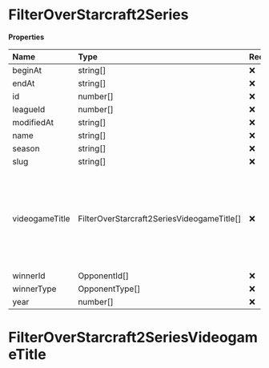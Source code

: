 # FilterOverStarcraft2Series

**Properties**

| Name           | Type                                       | Required | Description                                                                                              |
| :------------- | :----------------------------------------- | :------- | :------------------------------------------------------------------------------------------------------- |
| beginAt        | string[]                                   | ❌       |                                                                                                          |
| endAt          | string[]                                   | ❌       |                                                                                                          |
| id             | number[]                                   | ❌       |                                                                                                          |
| leagueId       | number[]                                   | ❌       |                                                                                                          |
| modifiedAt     | string[]                                   | ❌       |                                                                                                          |
| name           | string[]                                   | ❌       |                                                                                                          |
| season         | string[]                                   | ❌       |                                                                                                          |
| slug           | string[]                                   | ❌       |                                                                                                          |
| videogameTitle | FilterOverStarcraft2SeriesVideogameTitle[] | ❌       | A videogame title id or slug. <br/>Only for `/csgo/*`, `/codmw/*`, `/fifa/*` and `/ow/*` endpoints <br/> |
| winnerId       | OpponentId[]                               | ❌       |                                                                                                          |
| winnerType     | OpponentType[]                             | ❌       |                                                                                                          |
| year           | number[]                                   | ❌       |                                                                                                          |

# FilterOverStarcraft2SeriesVideogameTitle

<!-- This file was generated by liblab | https://liblab.com/ -->
